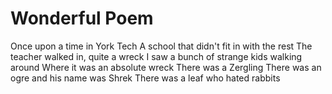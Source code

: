 # Wonderful Poem

Once upon a time in York Tech
A school that didn't fit in with the rest
The teacher walked in, quite a wreck
I saw a bunch of strange kids walking around
Where it was an absolute wreck
There was a Zergling
There was an ogre and his name was Shrek
There was a leaf who hated rabbits
